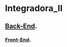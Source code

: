 # Integradora_II
## [Back-End](https://github.com/CarlosMR75/Integradora_II/tree/main/BackEnd-GymCapyFit).

### [Front-End](https://github.com/CarlosMR75/Integradora_II/tree/main/GymCapyFit).
